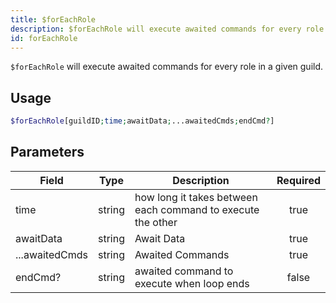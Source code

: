 ```yaml
---
title: $forEachRole
description: $forEachRole will execute awaited commands for every role in a given guild.
id: forEachRole
---
```


`$forEachRole` will execute awaited commands for every role in a given guild.

## Usage

```php
$forEachRole[guildID;time;awaitData;...awaitedCmds;endCmd?]
```

## Parameters

| Field          | Type   | Description                                                 | Required |
|----------------|--------|-------------------------------------------------------------|:--------:|
| time           | string | how long it takes between each command to execute the other |   true   |
| awaitData      | string | Await Data                                                  |   true   |
| ...awaitedCmds | string | Awaited Commands                                            |   true   |
| endCmd?        | string | awaited command to execute when loop ends                   |  false   |